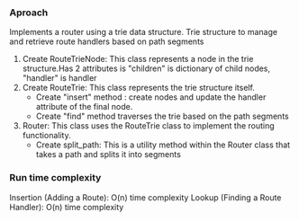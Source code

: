 ### Aproach ###
Implements a router using a trie data structure. Trie structure to manage and retrieve route handlers based on path segments
1. Create RouteTrieNode: This class represents a node in the trie structure.Has 2 attributes is "children" is dictionary of child nodes, "handler" is handler 
2. Create RouteTrie: This class represents the trie structure itself. 
    + Create "insert" method : create nodes and update the handler attribute of the final node. 
    + Create "find" method traverses the trie based on the path segments 
3. Router: This class uses the RouteTrie class to implement the routing functionality.
    + Create split_path: This is a utility method within the Router class that takes a path and splits it into segments

### Run time complexity ###
Insertion (Adding a Route): O(n) time complexity
Lookup (Finding a Route Handler): O(n) time complexity

